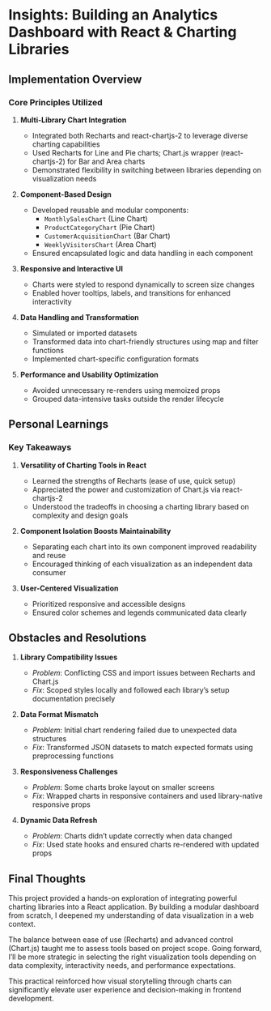# Insights: Building an Analytics Dashboard with React & Charting Libraries

## Implementation Overview

### Core Principles Utilized

1. **Multi-Library Chart Integration**  
   - Integrated both Recharts and react-chartjs-2 to leverage diverse charting capabilities  
   - Used Recharts for Line and Pie charts; Chart.js wrapper (react-chartjs-2) for Bar and Area charts  
   - Demonstrated flexibility in switching between libraries depending on visualization needs  

2. **Component-Based Design**  
   - Developed reusable and modular components:  
     - `MonthlySalesChart` (Line Chart)  
     - `ProductCategoryChart` (Pie Chart)  
     - `CustomerAcquisitionChart` (Bar Chart)  
     - `WeeklyVisitorsChart` (Area Chart)  
   - Ensured encapsulated logic and data handling in each component  

3. **Responsive and Interactive UI**  
   - Charts were styled to respond dynamically to screen size changes  
   - Enabled hover tooltips, labels, and transitions for enhanced interactivity  

4. **Data Handling and Transformation**  
   - Simulated or imported datasets  
   - Transformed data into chart-friendly structures using map and filter functions  
   - Implemented chart-specific configuration formats  

5. **Performance and Usability Optimization**  
   - Avoided unnecessary re-renders using memoized props  
   - Grouped data-intensive tasks outside the render lifecycle  

## Personal Learnings

### Key Takeaways

1. **Versatility of Charting Tools in React**  
   - Learned the strengths of Recharts (ease of use, quick setup)  
   - Appreciated the power and customization of Chart.js via react-chartjs-2  
   - Understood the tradeoffs in choosing a charting library based on complexity and design goals  

2. **Component Isolation Boosts Maintainability**  
   - Separating each chart into its own component improved readability and reuse  
   - Encouraged thinking of each visualization as an independent data consumer  

3. **User-Centered Visualization**  
   - Prioritized responsive and accessible designs  
   - Ensured color schemes and legends communicated data clearly  

## Obstacles and Resolutions

1. **Library Compatibility Issues**  
   - *Problem*: Conflicting CSS and import issues between Recharts and Chart.js  
   - *Fix*: Scoped styles locally and followed each library’s setup documentation precisely  

2. **Data Format Mismatch**  
   - *Problem*: Initial chart rendering failed due to unexpected data structures  
   - *Fix*: Transformed JSON datasets to match expected formats using preprocessing functions  

3. **Responsiveness Challenges**  
   - *Problem*: Some charts broke layout on smaller screens  
   - *Fix*: Wrapped charts in responsive containers and used library-native responsive props  

4. **Dynamic Data Refresh**  
   - *Problem*: Charts didn’t update correctly when data changed  
   - *Fix*: Used state hooks and ensured charts re-rendered with updated props  

## Final Thoughts

This project provided a hands-on exploration of integrating powerful charting libraries into a React application. By building a modular dashboard from scratch, I deepened my understanding of data visualization in a web context.

The balance between ease of use (Recharts) and advanced control (Chart.js) taught me to assess tools based on project scope. Going forward, I’ll be more strategic in selecting the right visualization tools depending on data complexity, interactivity needs, and performance expectations.

This practical reinforced how visual storytelling through charts can significantly elevate user experience and decision-making in frontend development.
